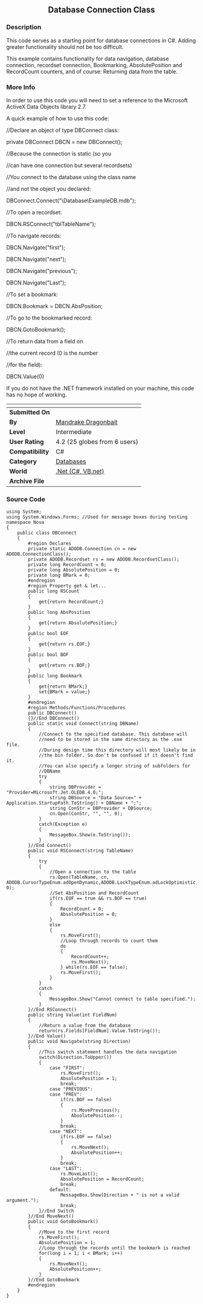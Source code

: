 ﻿<div align="center">

## Database Connection Class


</div>

### Description

This code serves as a starting point for database connections in C#. Adding greater functionality should not be too difficult.

This example contains functionality for data navigation, database connection, recordset connection, Bookmarking, AbsolutePosition and RecordCount counters, and of course: Returning data from the table.
 
### More Info
 
In order to use this code you will need to set a reference to the Microsoft ActiveX Data Objects library 2.7.

A quick example of how to use this code:

//Declare an object of type DBConnect class:

private DBConnect DBCN = new DBConnect();

//Because the connection is static (so you

//can have one connection but several recordsets)

//You connect to the database using the class name

//and not the object you declared:

DBConnect.Connect("\\Database\\ExampleDB.mdb");

//To open a recordset:

DBCN.RSConnect("tblTableName");

//To navigate records:

DBCN.Navigate("first");

DBCN.Navigate("next");

DBCN.Navigate("previous");

DBCN.Navigate("Last");

//To set a bookmark:

DBCN.Bookmark = DBCN.AbsPosition;

//To go to the bookmarked record:

DBCN.GotoBookmark();

//To return data from a field on

//the current record (0 is the number

//for the field):

DBCN.Value(0)

If you do not have the .NET framework installed on your machine, this code has no hope of working.


<span>             |<span>
---                |---
**Submitted On**   |
**By**             |[Mandrake Dragonbait](https://github.com/Planet-Source-Code/PSCIndex/blob/master/ByAuthor/mandrake-dragonbait.md)
**Level**          |Intermediate
**User Rating**    |4.2 (25 globes from 6 users)
**Compatibility**  |C\#
**Category**       |[Databases](https://github.com/Planet-Source-Code/PSCIndex/blob/master/ByCategory/databases__10-5.md)
**World**          |[\.Net \(C\#, VB\.net\)](https://github.com/Planet-Source-Code/PSCIndex/blob/master/ByWorld/net-c-vb-net.md)
**Archive File**   |[](https://github.com/Planet-Source-Code/mandrake-dragonbait-database-connection-class__10-343/archive/master.zip)





### Source Code

```
using System;
using System.Windows.Forms; //Used for message boxes during testing
namespace Nova
{
	public class DBConnect
	{
		#region Declares
		private static ADODB.Connection cn = new ADODB.ConnectionClass();
		private ADODB.Recordset rs = new ADODB.RecordsetClass();
		private long RecordCount = 0;
		private long AbsolutePosition = 0;
		private long BMark = 0;
		#endregion
		#region Property get & let...
		public long RSCount
		{
			get{return RecordCount;}
		}
		public long AbsPosition
		{
			get{return AbsolutePosition;}
		}
		public bool EOF
		{
			get{return rs.EOF;}
		}
		public bool BOF
		{
			get{return rs.BOF;}
		}
		public long Bookmark
		{
			get{return BMark;}
			set{BMark = value;}
		}
		#endregion
		#region Methods/Functions/Procedures
		public DBConnect()
		{}//End DBConnect()
		public static void Connect(string DBName)
		{
			//Connect to the specified database. This database will
			//need to be stored in the same directory as the .exe file.
			//During design time this directory will most likely be in
			//the bin folder. So don't be confused if it doesn't find it.
			//You can also specify a longer string of subfolders for
			//DBName
			try
			{
				string DBProvider = "Provider=Microsoft.Jet.OLEDB.4.0;";
				string DBSource = "Data Source=" + Application.StartupPath.ToString() + DBName + ";";
				string ConStr = DBProvider + DBSource;
				cn.Open(ConStr, "", "", 0);
			}
			catch(Exception e)
			{
				MessageBox.Show(e.ToString());
			}
		}//End Connect()
		public void RSConnect(string TableName)
		{
			try
			{
				//Open a connection to the table
				rs.Open(TableName, cn, ADODB.CursorTypeEnum.adOpenDynamic,ADODB.LockTypeEnum.adLockOptimistic, 0);
				//Set AbsPosition and RecordCount
				if(rs.EOF == true && rs.BOF == true)
				{
					RecordCount = 0;
					AbsolutePosition = 0;
				}
				else
				{
					rs.MoveFirst();
					//Loop through records to count them
					do
					{
						RecordCount++;
						rs.MoveNext();
					} while(rs.EOF == false);
					rs.MoveFirst();
				}
			}
			catch
			{
				MessageBox.Show("Cannot connect to table specified.");
			}
		}//End RSConnect()
		public string Value(int FieldNum)
		{
			//Return a value from the database
			return(rs.Fields[FieldNum].Value.ToString());
		}//End Value()
		public void Navigate(string Direction)
		{
			//This switch statement handles the data navigation
			switch(Direction.ToUpper())
			{
				case "FIRST":
					rs.MoveFirst();
					AbsolutePosition = 1;
					break;
				case "PREVIOUS":
				case "PREV":
					if(rs.BOF == false)
					{
						rs.MovePrevious();
						AbsolutePosition--;
					}
					break;
				case "NEXT":
					if(rs.EOF == false)
					{
						rs.MoveNext();
						AbsolutePosition++;
					}
					break;
				case "LAST":
					rs.MoveLast();
					AbsolutePosition = RecordCount;
					break;
				default:
					MessageBox.Show(Direction + " is not a valid argument.");
					break;
			}//End Switch
		}//End MoveNext()
		public void GotoBookmark()
		{
			//Move to the first record
			rs.MoveFirst();
			AbsolutePosition = 1;
			//Loop through the records until the bookmark is reached
			for(long i = 1; i < BMark; i++)
			{
				rs.MoveNext();
				AbsolutePosition++;
			}
		}//End GotoBookmark
		#endregion
	}
}
```


